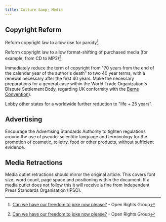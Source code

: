 ```yaml
---
title: Culture &amp; Media
---
```


## Copyright Reform

Reform copyright law to allow use for parody[^org-copyright].

Reform copyright law to allow format-shifting of purchased media (for example, from CD to MP3)[^org-copyright].

[^org-copyright]: [Can we have our freedom to joke now please?](https://www.openrightsgroup.org/campaigns/modernise-copyright) - Open Rights Group

Immediately reduce the term of copyright from "70 years from the end of the calendar year of the author's death" to two 40 year terms, with a renewal necessary after the first 40 years. Make the necessary preparations for a general case within the World Trade Organization's Dispute Settlement Body, regarding UK conformity with the [Berne Convention](https://en.wikipedia.org/wiki/Berne_Convention_for_the_Protection_of_Literary_and_Artistic_Works)).

Lobby other states for a worldwide further reduction to "life + 25 years".

## Advertising

Encourage the Advertising Standards Authority to tighten regulations around the use of pseudo-scientific language and terminology for the promotion of cosmetic, toiletry, food or other products, without sufficient evidence.

## Media Retractions

Media outlet retractions should mirror the original article. This covers font size, word count, page space and positioning within the document. If a media outlet does not follow this it will receive a fine from Independent Press Standards Organisation (IPSO).
